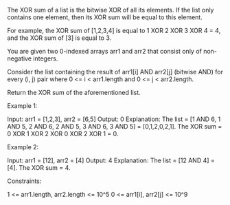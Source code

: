 The XOR sum of a list is the bitwise XOR of all its elements. If the list
only contains one element, then its XOR sum will be equal to this
element.


For example, the XOR sum of [1,2,3,4] is equal to 1 XOR 2 XOR 3 XOR 4 = 4,
and the XOR sum of [3] is equal to 3.


You are given two 0-indexed arrays arr1 and arr2 that consist only of
non-negative integers.

Consider the list containing the result of arr1[i] AND arr2[j] (bitwise AND)
for every (i, j) pair where 0 <= i < arr1.length and 0 <= j < arr2.length.

Return the XOR sum of the aforementioned list.


Example 1:


Input: arr1 = [1,2,3], arr2 = [6,5]
Output: 0
Explanation: The list = [1 AND 6, 1 AND 5, 2 AND 6, 2 AND 5, 3 AND 6, 3 AND
5] = [0,1,2,0,2,1].
The XOR sum = 0 XOR 1 XOR 2 XOR 0 XOR 2 XOR 1 = 0.


Example 2:


Input: arr1 = [12], arr2 = [4]
Output: 4
Explanation: The list = [12 AND 4] = [4]. The XOR sum = 4.



Constraints:


1 <= arr1.length, arr2.length <= 10^5
0 <= arr1[i], arr2[j] <= 10^9




